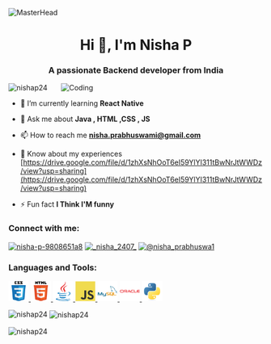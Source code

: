 ![MasterHead](https://vironit.com/wp-content/uploads/bfi_thumb/2016/12/github-71agx31re0h9ve0ooztpf94s2fkoiw4fn87rtxibnhs.png)
<h1 align="center">Hi 👋, I'm Nisha P</h1>
<h3 align="center">A passionate Backend developer from India</h3>
<img align="right" alt="Coding" width="400" src="https://camo.githubusercontent.com/5ddf73ad3a205111cf8c686f687fc216c2946a75005718c8da5b837ad9de78c9/68747470733a2f2f7468756d62732e6766796361742e636f6d2f4576696c4e657874446576696c666973682d736d616c6c2e676966">
<p align="left"> <img src="https://komarev.com/ghpvc/?username=nishap24&label=Profile%20views&color=0e75b6&style=flat" alt="nishap24" /> </p>

- 🌱 I’m currently learning **React Native**

- 💬 Ask me about **Java , HTML ,CSS , JS**

- 📫 How to reach me **nisha.prabhuswami@gmail.com**

- 📄 Know about my experiences [https://drive.google.com/file/d/1zhXsNhOoT6eI59YlYI311tBwNrJtWWDz/view?usp=sharing](https://drive.google.com/file/d/1zhXsNhOoT6eI59YlYI311tBwNrJtWWDz/view?usp=sharing)

- ⚡ Fun fact **I Think I'M funny**

<h3 align="left">Connect with me:</h3>
<p align="left">
<a href="https://linkedin.com/in/nisha-p-9808651a8" target="blank"><img align="center" src="https://raw.githubusercontent.com/rahuldkjain/github-profile-readme-generator/master/src/images/icons/Social/linked-in-alt.svg" alt="nisha-p-9808651a8" height="30" width="40" /></a>
<a href="https://instagram.com/_nisha_2407_" target="blank"><img align="center" src="https://raw.githubusercontent.com/rahuldkjain/github-profile-readme-generator/master/src/images/icons/Social/instagram.svg" alt="_nisha_2407_" height="30" width="40" /></a>
<a href="https://www.hackerrank.com/@nisha_prabhuswa1" target="blank"><img align="center" src="https://raw.githubusercontent.com/rahuldkjain/github-profile-readme-generator/master/src/images/icons/Social/hackerrank.svg" alt="@nisha_prabhuswa1" height="30" width="40" /></a>
</p>

<h3 align="left">Languages and Tools:</h3>
<p align="left"> <a href="https://www.w3schools.com/css/" target="_blank" rel="noreferrer"> <img src="https://raw.githubusercontent.com/devicons/devicon/master/icons/css3/css3-original-wordmark.svg" alt="css3" width="40" height="40"/> </a> <a href="https://www.w3.org/html/" target="_blank" rel="noreferrer"> <img src="https://raw.githubusercontent.com/devicons/devicon/master/icons/html5/html5-original-wordmark.svg" alt="html5" width="40" height="40"/> </a> <a href="https://www.java.com" target="_blank" rel="noreferrer"> <img src="https://raw.githubusercontent.com/devicons/devicon/master/icons/java/java-original.svg" alt="java" width="40" height="40"/> </a> <a href="https://developer.mozilla.org/en-US/docs/Web/JavaScript" target="_blank" rel="noreferrer"> <img src="https://raw.githubusercontent.com/devicons/devicon/master/icons/javascript/javascript-original.svg" alt="javascript" width="40" height="40"/> </a> <a href="https://www.mysql.com/" target="_blank" rel="noreferrer"> <img src="https://raw.githubusercontent.com/devicons/devicon/master/icons/mysql/mysql-original-wordmark.svg" alt="mysql" width="40" height="40"/> </a> <a href="https://www.oracle.com/" target="_blank" rel="noreferrer"> <img src="https://raw.githubusercontent.com/devicons/devicon/master/icons/oracle/oracle-original.svg" alt="oracle" width="40" height="40"/> </a> <a href="https://www.python.org" target="_blank" rel="noreferrer"> <img src="https://raw.githubusercontent.com/devicons/devicon/master/icons/python/python-original.svg" alt="python" width="40" height="40"/> </a> </p>

<p><img align="left" src="https://github-readme-stats.vercel.app/api/top-langs?username=nishap24&show_icons=true&locale=en&layout=compact" alt="nishap24" /></p>

<p>&nbsp;<img align="center" src="https://github-readme-stats.vercel.app/api?username=nishap24&show_icons=true&locale=en" alt="nishap24" /></p>

<p><img align="center" src="https://github-readme-streak-stats.herokuapp.com/?user=nishap24&" alt="nishap24" /></p>
